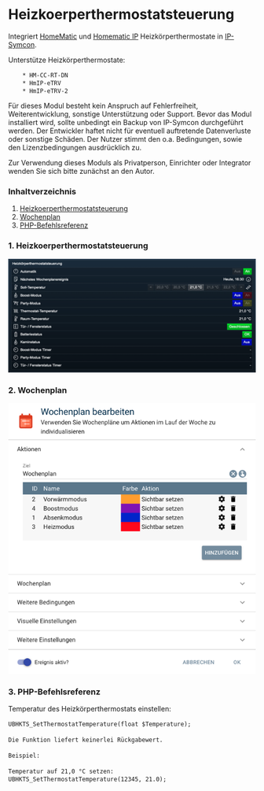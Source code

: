 # Heizkoerperthermostatsteuerung

Integriert [HomeMatic](https://www.eq-3.de/start.html) und [Homematic IP](https://www.eq-3.de/start.html) Heizkörperthermostate in [IP-Symcon](https://www.symcon.de).

Unterstütze Heizkörperthermostate:

        * HM-CC-RT-DN
        * HmIP-eTRV
        * HmIP-eTRV-2

Für dieses Modul besteht kein Anspruch auf Fehlerfreiheit, Weiterentwicklung, sonstige Unterstützung oder Support.
Bevor das Modul installiert wird, sollte unbedingt ein Backup von IP-Symcon durchgeführt werden.
Der Entwickler haftet nicht für eventuell auftretende Datenverluste oder sonstige Schäden.
Der Nutzer stimmt den o.a. Bedingungen, sowie den Lizenzbedingungen ausdrücklich zu.

Zur Verwendung dieses Moduls als Privatperson, Einrichter oder Integrator wenden Sie sich bitte zunächst an den Autor.

### Inhaltverzeichnis

1. [Heizkoerperthermostatsteuerung](#1-heizkoerperthermostatsteuerung)
2. [Wochenplan](#2-wochenplan)
3. [PHP-Befehlsreferenz](#3-php-befehlsreferenz)

### 1. Heizkoerperthermostatsteuerung  

[![Image](../imgs/Heizkoerperthermostatsteuerung.png)]()  

### 2. Wochenplan

[![Image](../imgs/Wochenplan.png)]()

### 3. PHP-Befehlsreferenz

Temperatur des Heizkörperthermostats einstellen:

```text
UBHKTS_SetThermostatTemperature(float $Temperature);  

Die Funktion liefert keinerlei Rückgabewert.

Beispiel:

Temperatur auf 21,0 °C setzen:  
UBHKTS_SetThermostatTemperature(12345, 21.0);  
```